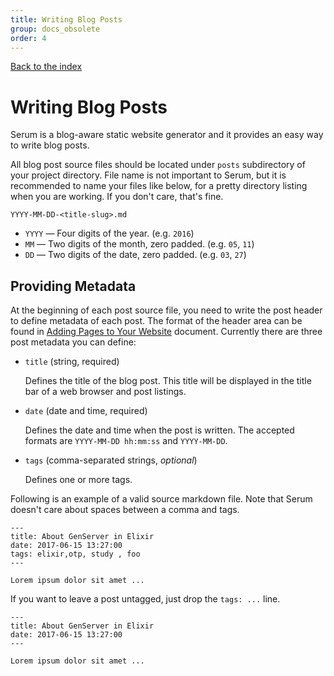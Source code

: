 ```yaml
---
title: Writing Blog Posts
group: docs_obsolete
order: 4
---
```


[Back to the index](%page:docs/index)

# Writing Blog Posts

Serum is a blog-aware static website generator and it provides an easy way to
write blog posts.

All blog post source files should be located under `posts` subdirectory of your
project directory. File name is not important to Serum, but it is recommended to
name your files like below, for a pretty directory listing when you are working.
If you don't care, that's fine.

```
YYYY-MM-DD-<title-slug>.md
```

* `YYYY` &mdash; Four digits of the year. (e.g. `2016`)
* `MM` &mdash; Two digits of the month, zero padded. (e.g. `05`, `11`)
* `DD` &mdash; Two digits of the date, zero padded. (e.g. `03`, `27`)

## Providing Metadata

At the beginning of each post source file, you need to write the post header
to define metadata of each post. The format of the header area can be found in
[Adding Pages to Your Website](%page:docs/pages) document. Currently there are
three post metadata you can define:

* `title` (string, required)

    Defines the title of the blog post. This title will be displayed in the
    title bar of a web browser and post listings.

* `date` (date and time, required)

    Defines the date and time when the post is written. The accepted formats
    are `YYYY-MM-DD hh:mm:ss` and `YYYY-MM-DD`.

* `tags` (comma-separated strings, *optional*)

    Defines one or more tags.

Following is an example of a valid source markdown file. Note that Serum doesn't
care about spaces between a comma and tags.

```
---
title: About GenServer in Elixir
date: 2017-06-15 13:27:00
tags: elixir,otp, study , foo
---

Lorem ipsum dolor sit amet ...
```

If you want to leave a post untagged, just drop the `tags: ...` line.

```
---
title: About GenServer in Elixir
date: 2017-06-15 13:27:00
---

Lorem ipsum dolor sit amet ...
```
